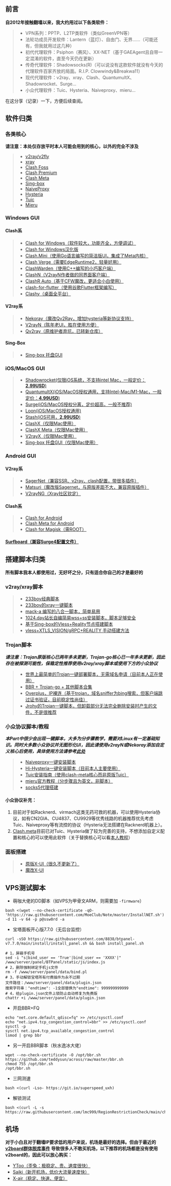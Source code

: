 ## 前言

**自2012年接触翻墙以来，我大约用过以下各类软件：**
> - VPN系列：PPTP、L2TP类软件（类似GreenVPN等）
> - 法轮功成员开发软件：Lantern（蓝灯）、自由门、无界……（可能还有，但我就用过这几种）
> - 初代代理软件：Psiphon（赛风）、XX-NET（基于GAEAgent且自带一定混淆的软件，直至今天仍在更新）
> - 传奇代理软件：Shadowsocks(R)（可以说没有这款软件就没有今天的代理软件百家齐放的局面。R.I.P. Clowwindy&Breakwa11）
> - 现代代理软件：v2ray、xray、Clash、QuantumultX、Shadowrocket、Surge...
> - 小众代理软件：Tuic、Hysteria、Naiveproxy、mieru...

在这分享（记录）一下，方便后续查阅。

## 软件归类

### 各类核心

**请注意：本处仅存放平时本人可能会用到的核心，以外的完全不涉及**

> - [v2ray/v2fly](https://github.com/v2fly/v2ray-core/releases)
> - [xray](https://github.com/XTLS/Xray-core/releases)
> - [Clash Foss](https://github.com/Dreamacro/clash/releases)
> - [Clash Premium](https://github.com/Dreamacro/clash/releases/tag/premium)
> - [Clash Meta](https://github.com/MetaCubeX/Clash.Meta/releases)
> - [Sing-box](https://github.com/SagerNet/sing-box/releases)
> - [NaiveProxy](https://github.com/klzgrad/naiveproxy/releases)
> - [Hysteria](https://github.com/apernet/hysteria/releases)
> - [Tuic](https://github.com/EAimTY/tuic/releases)
> - [Mieru](https://github.com/enfein/mieru/releases)

### Windows GUI

#### Clash系

> - [Clash for Windows（软件较大，功能齐全，方便调试）](https://github.com/Fndroid/clash_for_windows_pkg/releases/latest)
> - [Clash for Windows汉化版](https://github.com/ender-zhao/Clash-for-Windows_Chinese/releases/latest)
> - [Clash.Mini（使用Go语言编写的简洁版UI，集成了Meta内核）](https://github.com/Clash-Mini/Clash.Mini/releases/latest)
> - [Clash Verge（需要EdgeRuntime2，轻量好用）](https://github.com/zzzgydi/clash-verge/releases)
> - [ClashWarden（使用C++编写的小巧客户端）](https://github.com/dream7180/ClashWarden)
> - [ClashN（V2rayN作者做的同界面客户端）](https://github.com/2dust/clashN)
> - [ClashR Auto（基于CFW魔改，更适合小白使用）](https://github.com/ClashrAuto/Clashr-Auto-Desktop/releases/latest)
> - [clash-for-flutter（使用谷歌Flutter框架编写）](https://github.com/mapleafgo/clash-for-flutter/releases/latest)
> - [Clashy（桌面全平台）](https://github.com/SpongeNobody/Clashy)

#### V2ray系

> - [Nekoray（魔改Qv2Ray，增加hysteria等新协议支持）](https://matsuridayo.github.io/download/)
> - [V2rayN（陈年老UI，胜在使用方便）](https://github.com/2dust/v2rayN)
> - [Qv2ray（原维护者弃坑，已转新仓库）](https://github.com/Shadowsocks-NET/Qv2ray)

#### Sing-Box

> - [Sing-box 托盘GUI](https://github.com/daodao97/SingBox/releases)
  
### iOS/MacOS GUI

> - [Shadowrocket(仅限iOS系统，不支持intel Mac，一般定价：**2.99USD**)](https://itunes.apple.com/us/app/shadowrocket/id932747118?mt=8)
> - [QuantumultX(iOS/MacOS授权通用，支持Intel-Mac/M1-Mac，一般定价：**4.99USD**)](https://apps.apple.com/us/app/quantumult-x/id1443988620)
> - [Surge(iOS/MacOS授权分离，定价超高，一般不推荐)](https://www.nssurge.com/)
> - [Loon(iOS/MacOS授权通用)](https://apps.apple.com/us/app/loon/id1373567447)
> - [Stash(iOS可用，**2.99USD**)](https://apps.apple.com/us/app/stash-rule-based-proxy/id1596063349)
> - [ClashX（仅限Mac使用）](https://github.com/yichengchen/clashX)
> - [ClashX Meta（仅限Mac使用）](https://github.com/MetaCubeX/ClashX.Meta)
> - [V2rayX（仅限Mac使用）](https://github.com/Cenmrev/V2RayX)
> - [Sing-box 托盘GUI（仅限Mac使用）](https://github.com/daodao97/SingBox/releases)

### Android GUI

#### V2ray系

> - [SagerNet（兼容SSR、v2ray、clash配置，带很多插件）](https://github.com/SagerNet/SagerNet/releases)
> - [Matsuri（魔改版Sagernet，与原版差距不大，兼容原版插件）](https://matsuridayo.github.io/download/)
> - [V2rayNG（Xray社区钦定）](https://github.com/2dust/v2rayNG)
  
#### Clash系

> + [Clash for Android](https://github.com/Kr328/ClashForAndroid/releases/latest)
> + [Clash Meta for Android](https://github.com/MetaCubeX/ClashMetaForAndroid/releases/tag/Prerelease-alpha)
> + [Clash for Magisk（需ROOT）](https://github.com/kalasutra/Clash_For_Magisk)
  
#### [Surfboard（兼容Surge4配置文件）](https://github.com/getsurfboard/surfboard/releases)

## 搭建脚本归类

**所有脚本我本人都使用过，无好坏之分，只有适合你自己的才是最好的**

### v2ray/xray脚本

> - [233boy经典脚本](https://233boy.com/v2ray/v2ray-script/)
> - [233boy的xray一键脚本](https://233boy.com/xray/xray-script/)
> - [mack-a 编写的八合一脚本，简单易用](https://www.v2ray-agent.com/archives/1680104902581)
> - [1024.day站长自编简易wss+ss安装脚本，脚本足够安全](https://blog.r1m.us/1024day-v2ray)
> - [基于Sing-box的Vless+Reality节点搭建脚本](https://blog.misaka.rest/2023/04/07/singbox-reality-script/)
> - [vless+XTLS_VISION/gRPC+REALITY 手动搭建方法](https://github.com/chika0801/Xray-install/blob/main/REALITY.md)

### Trojan脚本

***请注意：Trojan原版核心已两年多未更新，Trojan-go核心已一年多未更新，因此存在被探测可能性，保稳定性推荐使用v2ray/xray脚本或使用下方的小众协议***
> - [世界上最简单的Trojan一键部署脚本，无需域名申请（目前本人正在使用）](https://github.com/maplecool/easytrojan)
> - [BBR + Trojan-go + 其他脚本合集](https://github.com/yuehen7/scripts)
> - [Overplus，IP裸连（基于trojan，域名sniffer为bing搜索，但客户端跳过证书验证，目前稳定性尚佳）](https://github.com/xyanrch/overplus)
> - [Jrohy的Trojan一键脚本，但卸载部分无法完全删除安装时产生的文件，不是很推荐](https://github.com/Jrohy/trojan)

### 小众协议脚本/教程

***本Part中很少会出现一键脚本，大多为分步骤教学，需要对Linux有一定基础知识。同时大多数小众协议并无图形化UI，因此请使用v2rayN或Nekoray添加自定义核心后使用，具体使用方法请参考[此处](https://matsuridayo.github.io/n-extra_core/)***
> - [Naiveproxy一键安装脚本](https://blog.misaka.rest/2023/04/08/naiveproxy-script/)
> - [Hi-Hysteria一键安装脚本（目前本人主要使用）](https://github.com/emptysuns/Hi_Hysteria)
> - [Tuic安装指南（使用clash-meta核心而非原版Tuic）](https://oldcat.cf/clashmeta)
> - [mieru官方教程（分步骤且为英文，非脚本）](https://github.com/enfein/mieru)
> - [socks5代理搭建](https://sunpma.com/724.html)

#### 小众协议补充：

1.  目前对于如Racknerd、virmach这类无药可救的机器，可以使用Hysteria协议，如有CN2GIA、CU4837、CU9929等优秀线路的机器推荐优先考虑Tuic、Naiveproxy等有流控的协议（Hysteria无法搭建在Racknerd机器上）。
2.  [Clash.meta](https://docs.metacubex.one/)目前已对Tuic、Hysteria做了较为完善的支持，不想添加自定义配置和核心的可以使用此软件（关于替换核心可以看[本人教程](https://www.youtube.com/watch?v=V5v3eBi-sXo)）

### 面板搭建
> - [原版X-UI（很久不更新了）](https://github.com/vaxilu/x-ui)
> - [魔改X-UI](https://github.com/FranzKafkaYu/x-ui)

## VPS测试脚本

- 萌咖大佬的DD脚本（如VPS为甲骨文ARM，则需要加 `-firmware`）
```shell
bash <(wget --no-check-certificate -qO- 'https://raw.githubusercontent.com/MoeClub/Note/master/InstallNET.sh') -d 11 -v 64 -p p@ssw0rd -a
```
- 宝塔面板开心版7.7.0（无后台监控）
```shell
curl -sSO https://raw.githubusercontent.com/8838/btpanel-v7.7.0/main/install/install_panel.sh && bash install_panel.sh

# 1，屏蔽手机号
sed -i "s|bind_user == 'True'|bind_user == 'XXXX'|" /www/server/panel/BTPanel/static/js/index.js
# 2，删除强制绑定手机js文件
rm -f /www/server/panel/data/bind.pl
# 3，手动解锁宝塔所有付费插件为永不过期
文件路径：/www/server/panel/data/plugin.json
搜索字符串："endtime": -1全部替换为"endtime": 999999999999
# 4，给plugin.json文件上锁防止自动修复为免费版
chattr +i /www/server/panel/data/plugin.json
```
- 开启BBR+FQ
```shell
echo "net.core.default_qdisc=fq" >> /etc/sysctl.conf
echo "net.ipv4.tcp_congestion_control=bbr" >> /etc/sysctl.conf
sysctl -p
sysctl net.ipv4.tcp_available_congestion_control
lsmod | grep bbr
```
- 另一开启BBR脚本（秋水逸冰大佬）
```shell
wget --no-check-certificate -O /opt/bbr.sh https://github.com/teddysun/across/raw/master/bbr.sh
chmod 755 /opt/bbr.sh
/opt/bbr.sh
```
- 三网测速
```shell
bash <(curl -Lso- https://git.io/superspeed_uxh)
```
- 解锁测试
```shell
bash <(curl -L -s https://raw.githubusercontent.com/lmc999/RegionRestrictionCheck/main/check.sh)
```

## 机场

**对于小白且对于翻墙IP要求低的用户来说，机场是最好的选择。但由于最近的 [v2board群体脱库事件](https://www.cnblogs.com/arrdres/p/16986407.html) 导致很多人不敢买机场，以下推荐的机场都是没有使用v2board的，因此可以放心购买：**
- [YToo（歪兔：极稳定、贵、速度很快）](https://oxycontin.top/aff.php?aff=1637)
- [Saiki（新开机场，低价大流量速度快）](https://saikiowo.com/#/register?code=7jLTQUSD)
- [X-air（稳定、快速、便宜）](https://temp-linshidizhi-1.very-fast.net:666/register?aff=20158)
